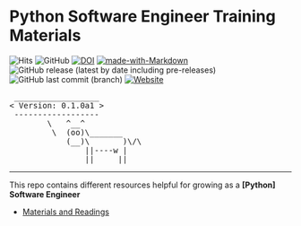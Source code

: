 # Python Software Engineer Training Materials
![Hits](https://hits.seeyoufarm.com/api/count/incr/badge.svg?url=https%3A%2F%2Fgithub.com%2Fhenryh9n%2FPython-Software-Engineer-Training&count_bg=%231BA9BA&title_bg=%23555555&icon=&icon_color=%23E7E7E7&title=Views&edge_flat=false)
![GitHub](https://img.shields.io/github/license/henryh9n/Python-Software-Engineer-Training?color=%231BA9BA)
[![DOI](https://zenodo.org/badge/387821867.svg)](https://zenodo.org/badge/latestdoi/387821867)
[![made-with-Markdown](https://img.shields.io/badge/Made%20with-Markdown-1f425f.svg)](http://commonmark.org)
![GitHub release (latest by date including pre-releases)](https://img.shields.io/github/v/release/henryh9n/Python-Software-Engineer-Training?include_prereleases&label=version)
![GitHub last commit (branch)](https://img.shields.io/github/last-commit/henryh9n/Python-Software-Engineer-Training/main)
[![Website](https://img.shields.io/website?url=https%3A%2F%2Fmaterials.henryh9n.tech)](https://materials.henryh9n.tech)

<pre>
 __________________ 
< Version: 0.1.0a1 >
 ------------------ 
        \   ^__^
         \  (oo)\_______
            (__)\       )\/\
                ||----w |
                ||     ||
</pre>

<hr>

This repo contains different resources helpful for growing as a **[Python] Software Engineer**

- [Materials and Readings](MATERIALS.md)
